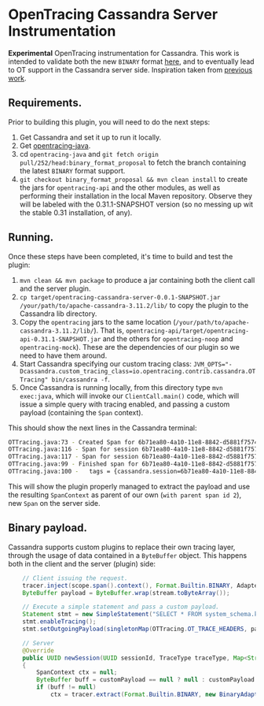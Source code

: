 # OpenTracing Cassandra Server Instrumentation
**Experimental** OpenTracing instrumentation for Cassandra. This work is intended to validate both the new `BINARY` format [here](https://github.com/opentracing/opentracing-java/pull/252), and to eventually lead to OT support in the Cassandra server side. Inspiration taken from [previous work](http://thelastpickle.com/blog/2015/12/07/using-zipkin-for-full-stack-tracing-including-cassandra.html).

## Requirements.

Prior to building this plugin, you will need to do the next steps:

1. Get Cassandra and set it up to run it locally.
1. Get [opentracing-java](https://github.com/opentracing/opentracing-java).
2. cd `opentracing-java` and `git fetch origin pull/252/head:binary_format_proposal` to fetch the branch containing the latest `BINARY` format support.
3. `git checkout binary_format_proposal && mvn clean install` to create the jars for `opentracing-api` and the other modules, as well as performing their installation in the local Maven repository. Observe they will be labeled with the 0.31.1-SNAPSHOT version (so no messing up wit the stable 0.31 installation, of any).


## Running.

Once these steps have been completed, it's time to build and test the plugin:

1. `mvn clean && mvn package` to produce a jar containing both the client call and the server plugin.
2. `cp target/opentracing-cassandra-server-0.0.1-SNAPSHOT.jar /your/path/to/apache-cassandra-3.11.2/lib/`  to copy the plugin to the Cassandra lib directory.
3. Copy the `opentracing` jars to the same location (`/your/path/to/apache-cassandra-3.11.2/lib/`). That is, `opentracing-api/target/opentracing-api-0.31.1-SNAPSHOT.jar` and the others for `opentracing-noop` and `opentracing-mock`). These are the dependencies of our plugin so we need to have them around.
4. Start Cassandra specifying our custom tracing class: `JVM_OPTS="-Dcassandra.custom_tracing_class=io.opentracing.contrib.cassandra.OTTracing" bin/cassandra -f`.
5. Once Cassandra is running locally, from this directory type `mvn exec:java`, which will invoke our `ClientCall.main()` code, which will issue a simple query with tracing enabled, and passing a custom payload (containing the `Span` context).

This should show the next lines in the Cassandra terminal:

```sh
OTTracing.java:73 - Created Span for 6b71ea80-4a10-11e8-8842-d5881f757428 with parent span id 2
OTTracing.java:116 - Span for session 6b71ea80-4a10-11e8-8842-d5881f757428 got logged = Execute CQL3 query
OTTracing.java:117 - Span for session 6b71ea80-4a10-11e8-8842-d5881f757428 got logged = /127.0.0.1
OTTracing.java:99 - Finished span for 6b71ea80-4a10-11e8-8842-d5881f757428
OTTracing.java:100 -   tags = {cassandra.session=6b71ea80-4a10-11e8-8842-d5881f757428, cassandra.elapsed=23087}
```

This will show the plugin properly managed to extract the payload and use the resulting `SpanContext` as parent of our own (`with parent span id 2`), new `Span` on the server side.

## Binary payload.

Cassandra supports custom plugins to replace their own tracing layer, through the usage of data contained in a `ByteBuffer` object. This happens both in the client and the server (plugin) side:

```java
    // Client issuing the request.
    tracer.inject(scope.span().context(), Format.Builtin.BINARY, Adapters.injectBinary(stream));
    ByteBuffer payload = ByteBuffer.wrap(stream.toByteArray());

    // Execute a simple statement and pass a custom payload.
    Statement stmt = new SimpleStatement("SELECT * FROM system_schema.keyspaces;");
    stmt.enableTracing();
    stmt.setOutgoingPayload(singletonMap(OTTracing.OT_TRACE_HEADERS, payload));
```

```java
    // Server
    @Override
    public UUID newSession(UUID sessionId, TraceType traceType, Map<String, ByteBuffer> customPayload)
    {
        SpanContext ctx = null;
        ByteBuffer buff = customPayload == null ? null : customPayload.get(OT_TRACE_HEADERS);
        if (buff != null)
            ctx = tracer.extract(Format.Builtin.BINARY, new BinaryAdapter(buff));
```
